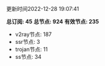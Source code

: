 更新时间2022-12-28 19:07:41

**总订阅: 45**
**总节点: 924**
**有效节点: 235**
- v2ray节点: 187
- ssr节点: 3
- trojan节点: 11
- ss节点: 34
